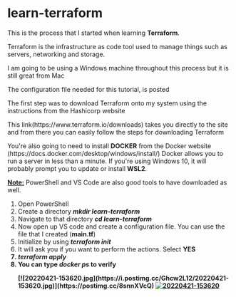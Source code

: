 # learn-terraform
This is the process that I started when learning <b>Terraform</b>.
<p>Terraform is the infrastructure as code tool used to manage things such as servers, networking and storage.</p>
<p>I am going to be using a Windows machine throughout this process but it is still great from Mac</p>
<p>The configuration file needed for this tutorial, is posted</p>
<p> The first step was to download Terraform onto my system using the instructions from the Hashicorp website</p>
<p>This link(https://www.terraform.io/downloads) takes you directly to the site and from there you can easily follow the steps for downloading Terraform</p>
<p>You're also going to need to install <b>DOCKER</b> from the Docker website (https://docs.docker.com/desktop/windows/install/) Docker allows you to run a server in less than a minute. If you're using Windows 10, it will probably prompt you to update or install <b>WSL2</b>.</p>
<p2><b><u>Note:</b></u> PowerShell and VS Code are also good tools to have downloaded as well.</p2>

<p> <ol>
  <li>Open PowerShell</li>
 <li>Create a directory <b><i>mkdir learn-terraform</b></i></li>
 <li>Navigate to that directory <b><i> cd learn-terraform</b></i></li>
 <li>Now open up VS code and create a configuration file. You can use the file that I created (<b>main.tf</b>)</li>
 <li>Initialize by using <b><i>terraform init</b></i></li>
 <li>It will ask you if you want to perform the actions. Select <b>YES<b></li>
 <li><b><i>terraform apply</b></i>
 <li>You can type <b><i>docker ps</b></i> to verify</li>
 </p>
[![20220421-153620.jpg](https://i.postimg.cc/Ghcw2L12/20220421-153620.jpg)](https://postimg.cc/8snnXVcQ)
<a href='https://postimg.cc/8snnXVcQ' target='_blank'><img src='https://i.postimg.cc/8snnXVcQ/20220421-153620.jpg' border='0' alt='20220421-153620'/></a>
